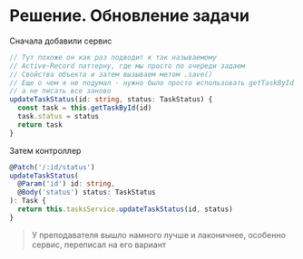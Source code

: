 # Решение. Обновление задачи

Сначала добавили сервис
```typescript
// Тут похоже он как раз подводит к так называемому
// Active-Record паттерну, где мы просто по очереди задаем
// Свойства объекта и затем вызываем метом .save()
// Еще о чем я не подумал - нужно было просто использовать getTaskById метод,
// а не писать все заново
updateTaskStatus(id: string, status: TaskStatus) {
  const task = this.getTaskById(id)
  task.status = status
  return task
}
```

Затем контроллер
```typescript
@Patch('/:id/status')
updateTaskStatus(
  @Param('id') id: string,
  @Body('status') status: TaskStatus
): Task {
  return this.tasksService.updateTaskStatus(id, status)
}
```

> У преподавателя вышло намного лучше и лаконичнее, особенно сервис, 
> переписал на его вариант
